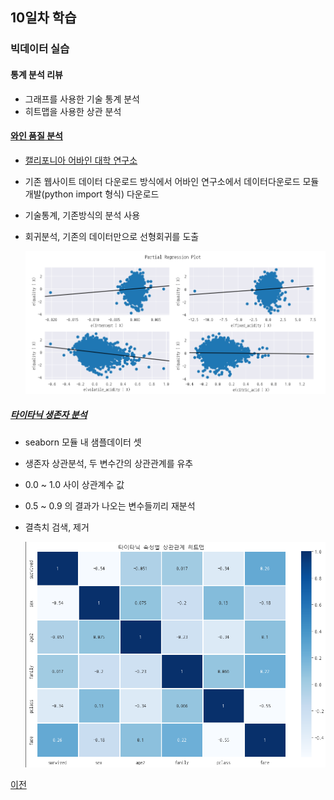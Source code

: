 ## 10일차 학습

### 빅데이터 실습

#### 통계 분석 리뷰
- 그래프를 사용한 기술 통계 분석
- 히트맵을 사용한 상관 분석

#### [와인 품질 분석](https://github.com/Hsegunn/bigdata-analysis-2024/blob/main/day10/da21_%EC%99%80%EC%9D%B8%ED%92%88%EC%A7%88%EB%93%B1%EA%B8%89_%EB%B6%84%EC%84%9D.ipynb)
- [캘리포니아 어바인 대학 연구소](https://archive.ics.uci.edu/dataset/186/wine+quality)
- 기존 웹사이트 데이터 다운로드 방식에서  어바인 연구소에서 데이터다운로드 모듈 개발(python import 형식) 다운로드
- 기술통계, 기존방식의 분석 사용
- 회귀분석, 기존의 데이터만으로 선형회귀를 도출

    ![회귀분석 시각화](https://raw.githubusercontent.com/Hsegunn/bigdata-analysis-2024/main/images/ba012.png)

##### [타이타닉 생존자 분석](https://github.com/Hsegunn/bigdata-analysis-2024/blob/main/day10/da22_%ED%83%80%EC%9D%B4%ED%83%80%EB%8B%89%EC%83%9D%EC%A1%B4%EC%9E%90_%EC%83%81%EA%B4%80%EB%B6%84%EC%84%9D.ipynb)
- seaborn 모듈 내 샘플데이터 셋
- 생존자 상관분석, 두 변수간의 상관관계를 유추
- 0.0 ~ 1.0 사이 상관계수 값
- 0.5 ~ 0.9 의 결과가 나오는 변수들끼리 재분석
- 결측치 검색, 제거

    ![회귀분석 시각화](https://raw.githubusercontent.com/Hsegunn/bigdata-analysis-2024/main/images/ba014.png)

[이전](https://github.com/Hsegunn/bigdata-analysis-2024/blob/main/README.md)